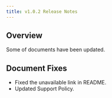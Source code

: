 ```yaml
---
title: v1.0.2 Release Notes
---
```


## Overview

Some of documents have been updated.

## Document Fixes
- Fixed the unavailable link in README.
- Updated Support Policy.
